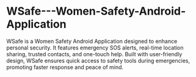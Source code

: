 # WSafe---Women-Safety-Android-Application
WSafe is a Women Safety Android Application designed to enhance personal security. It features emergency SOS alerts, real-time location sharing, trusted contacts, and one-touch help. Built with user-friendly design, WSafe ensures quick access to safety tools during emergencies, promoting faster response and peace of mind.

